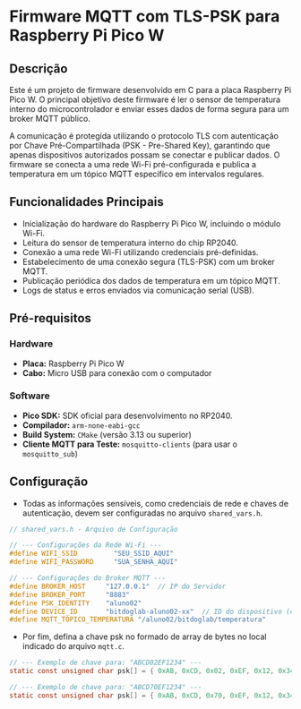 # Firmware MQTT com TLS-PSK para Raspberry Pi Pico W

## Descrição

Este é um projeto de firmware desenvolvido em C para a placa Raspberry Pi Pico W. O principal objetivo deste firmware é ler o sensor de temperatura interno do microcontrolador e enviar esses dados de forma segura para um broker MQTT público.

A comunicação é protegida utilizando o protocolo TLS com autenticação por Chave Pré-Compartilhada (PSK - Pre-Shared Key), garantindo que apenas dispositivos autorizados possam se conectar e publicar dados. O firmware se conecta a uma rede Wi-Fi pré-configurada e publica a temperatura em um tópico MQTT específico em intervalos regulares.

## Funcionalidades Principais

* Inicialização do hardware do Raspberry Pi Pico W, incluindo o módulo Wi-Fi.
* Leitura do sensor de temperatura interno do chip RP2040.
* Conexão a uma rede Wi-Fi utilizando credenciais pré-definidas.
* Estabelecimento de uma conexão segura (TLS-PSK) com um broker MQTT.
* Publicação periódica dos dados de temperatura em um tópico MQTT.
* Logs de status e erros enviados via comunicação serial (USB).

## Pré-requisitos

### Hardware

* **Placa:** Raspberry Pi Pico W
* **Cabo:** Micro USB para conexão com o computador

### Software

* **Pico SDK:** SDK oficial para desenvolvimento no RP2040.
* **Compilador:** `arm-none-eabi-gcc`
* **Build System:** `CMake` (versão 3.13 ou superior)
* **Cliente MQTT para Teste:** `mosquitto-clients` (para usar o `mosquitto_sub`)

## Configuração

* Todas as informações sensíveis, como credenciais de rede e chaves de autenticação, devem ser configuradas no arquivo `shared_vars.h`.

```c
// shared_vars.h - Arquivo de Configuração

// --- Configurações da Rede Wi-Fi ---
#define WIFI_SSID         "SEU_SSID_AQUI"
#define WIFI_PASSWORD     "SUA_SENHA_AQUI"

// --- Configurações do Broker MQTT ---
#define BROKER_HOST     "127.0.0.1"  // IP do Servidor
#define BROKER_PORT     "8883"
#define PSK_IDENTITY    "aluno02"
#define DEVICE_ID       "bitdoglab-aluno02-xx"  // ID do dispositivo (client ID MQTT)
#define MQTT_TOPICO_TEMPERATURA "/aluno02/bitdoglab/temperatura"
```

* Por fim, defina a chave psk no formado de array de bytes no local indicado do arquivo `mqtt.c`.

```c
// --- Exemplo de chave para: "ABCD02EF1234" ---
static const unsigned char psk[] = { 0xAB, 0xCD, 0x02, 0xEF, 0x12, 0x34 };

// --- Exemplo de chave para: "ABCD70EF1234" ---
static const unsigned char psk[] = { 0xAB, 0xCD, 0x70, 0xEF, 0x12, 0x34 };
```
